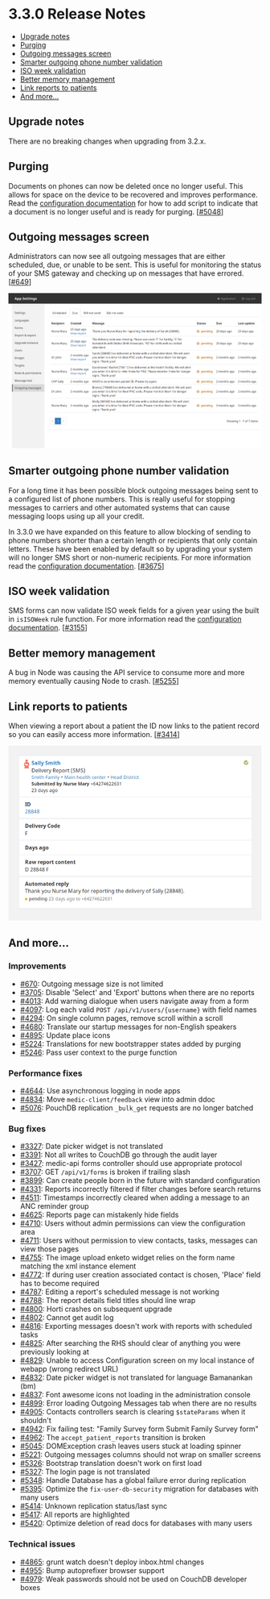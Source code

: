 # 3.3.0 Release Notes

- [Upgrade notes](#upgrade-notes)
- [Purging](#purging)
- [Outgoing messages screen](#outgoing-messages-screen)
- [Smarter outgoing phone number validation](#smarter-outgoing-phone-number-validation)
- [ISO week validation](#iso-week-validation)
- [Better memory management](#better-memory-management)
- [Link reports to patients](#link-reports-to-patients)
- [And more...](#and-more)

## Upgrade notes

There are no breaking changes when upgrading from 3.2.x.

## Purging

Documents on phones can now be deleted once no longer useful. This allows for space on the device to be recovered and improves performance. Read the [configuration documentation](https://docs.communityhealthtoolkit.org/apps/guides/performance/purging/) for how to add script to indicate that a document is no longer useful and is ready for purging. [[#5048](https://github.com/medic/medic-webapp/issues/5048)]

## Outgoing messages screen

Administrators can now see all outgoing messages that are either scheduled, due, or unable to be sent. This is useful for monitoring the status of your SMS gateway and checking up on messages that have errored. [[#649](https://github.com/medic/medic-webapp/issues/649)]

![Screenshots](images/3.3.0-outgoing-messages.png)

## Smarter outgoing phone number validation

For a long time it has been possible block outgoing messages being sent to a configured list of phone numbers. This is really useful for stopping messages to carriers and other automated systems that can cause messaging loops using up all your credit.

In 3.3.0 we have expanded on this feature to allow blocking of sending to phone numbers shorter than a certain length or recipients that only contain letters. These have been enabled by default so by upgrading your system will no longer SMS short or non-numeric recipients. For more information read the [configuration documentation](https://docs.communityhealthtoolkit.org/apps/reference/app-settings/#optional-settings). [[#3675](https://github.com/medic/medic-webapp/issues/3675)]

## ISO week validation

SMS forms can now validate ISO week fields for a given year using the built in `isISOWeek` rule function. For more information read the [configuration documentation](https://docs.communityhealthtoolkit.org/apps/reference/app-settings/#validations). [[#3155](https://github.com/medic/medic-webapp/issues/3155)]

## Better memory management

A bug in Node was causing the API service to consume more and more memory eventually causing Node to crash. [[#5255](https://github.com/medic/medic-webapp/issues/5255)]

## Link reports to patients

When viewing a report about a patient the ID now links to the patient record so you can easily access more information. [[#3414](https://github.com/medic/medic-webapp/issues/3414)]

![Screenshots](images/3.3.0-patient-id-link.png)

## And more...

### Improvements

- [#670](https://github.com/medic/medic/issues/670): Outgoing message size is not limited
- [#3705](https://github.com/medic/medic/issues/3705): Disable 'Select' and 'Export' buttons when there are no reports
- [#4013](https://github.com/medic/medic/issues/4013): Add warning dialogue when users navigate away from a form
- [#4097](https://github.com/medic/medic/issues/4097): Log each valid `POST /api/v1/users/{username}` with field names
- [#4294](https://github.com/medic/medic/issues/4294): On single column pages, remove scroll within a scroll
- [#4680](https://github.com/medic/medic/issues/4680): Translate our startup messages for non-English speakers
- [#4895](https://github.com/medic/medic/issues/4895): Update place icons
- [#5224](https://github.com/medic/medic/issues/5224): Translations for new bootstrapper states added by purging
- [#5246](https://github.com/medic/medic/issues/5246): Pass user context to the purge function

### Performance fixes

- [#4644](https://github.com/medic/medic/issues/4644): Use asynchronous logging in node apps
- [#4834](https://github.com/medic/medic/issues/4834): Move `medic-client/feedback` view into admin ddoc
- [#5076](https://github.com/medic/medic/issues/5076): PouchDB replication `_bulk_get` requests are no longer batched

### Bug fixes

- [#3327](https://github.com/medic/medic/issues/3327): Date picker widget is not translated
- [#3391](https://github.com/medic/medic/issues/3391): Not all writes to CouchDB go through the audit layer
- [#3427](https://github.com/medic/medic/issues/3427): medic-api forms controller should use appropriate protocol
- [#3707](https://github.com/medic/medic/issues/3707): GET `/api/v1/forms` is broken if trailing slash
- [#3899](https://github.com/medic/medic/issues/3899): Can create people born in the future with standard configuration
- [#4331](https://github.com/medic/medic/issues/4331): Reports incorrectly filtered if filter changes before search returns
- [#4511](https://github.com/medic/medic/issues/4511): Timestamps incorrectly cleared when adding a message to an ANC reminder group
- [#4625](https://github.com/medic/medic/issues/4625): Reports page can mistakenly hide fields
- [#4710](https://github.com/medic/medic/issues/4710): Users without admin permissions can view the configuration area
- [#4711](https://github.com/medic/medic/issues/4711): Users without permission to view contacts, tasks, messages can view those pages
- [#4755](https://github.com/medic/medic/issues/4755): The image upload enketo widget relies on the form name matching the xml instance element
- [#4772](https://github.com/medic/medic/issues/4772): If during user creation associated contact is chosen, 'Place' field has to become required
- [#4787](https://github.com/medic/medic/issues/4787): Editing a report's scheduled message is not working
- [#4788](https://github.com/medic/medic/issues/4788): The report details field titles should line wrap
- [#4800](https://github.com/medic/medic/issues/4800): Horti crashes on subsequent upgrade
- [#4802](https://github.com/medic/medic/issues/4802): Cannot get audit log
- [#4816](https://github.com/medic/medic/issues/4816): Exporting messages doesn't work with reports with scheduled tasks
- [#4825](https://github.com/medic/medic/issues/4825): After searching the RHS should clear of anything you were previously looking at
- [#4829](https://github.com/medic/medic/issues/4829): Unable to access Configuration screen on my local instance of webapp (wrong redirect URL)
- [#4832](https://github.com/medic/medic/issues/4832): Date picker widget is not translated for language Bamanankan (bm)
- [#4837](https://github.com/medic/medic/issues/4837): Font awesome icons not loading in the administration console
- [#4899](https://github.com/medic/medic/issues/4899): Error loading Outgoing Messages tab when there are no results
- [#4905](https://github.com/medic/medic/issues/4905): Contacts controllers search is clearing `$stateParams` when it shouldn't
- [#4942](https://github.com/medic/medic/issues/4942): Fix failing test: "Family Survey form Submit Family Survey form"
- [#4962](https://github.com/medic/medic/issues/4962): The `accept_patient_reports` transition is broken
- [#5045](https://github.com/medic/medic/issues/5045): DOMException crash leaves users stuck at loading spinner
- [#5221](https://github.com/medic/medic/issues/5221): Outgoing messages columns should not wrap on smaller screens
- [#5326](https://github.com/medic/medic/issues/5326): Bootstrap translation doesn't work on first load
- [#5327](https://github.com/medic/medic/issues/5327): The login page is not translated
- [#5348](https://github.com/medic/medic/issues/5348): Handle Database has a global failure error during replication
- [#5395](https://github.com/medic/medic/issues/5395): Optimize the `fix-user-db-security` migration for databases with many users
- [#5414](https://github.com/medic/medic/issues/5414): Unknown replication status/last sync
- [#5417](https://github.com/medic/medic/issues/5417): All reports are highlighted
- [#5420](https://github.com/medic/medic/issues/5420): Optimize deletion of read docs for databases with many users


### Technical issues

- [#4865](https://github.com/medic/medic/issues/4865): grunt watch doesn't deploy inbox.html changes
- [#4955](https://github.com/medic/medic/issues/4955): Bump autoprefixer browser support
- [#4979](https://github.com/medic/medic/issues/4979): Weak passwords should not be used on CouchDB developer boxes
